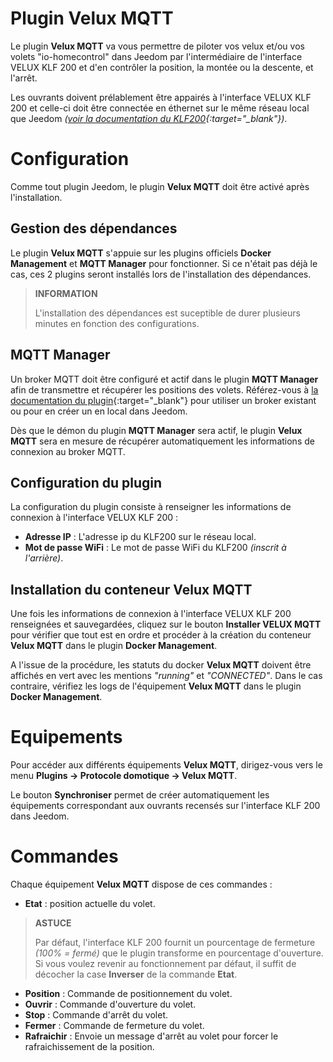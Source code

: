 # Plugin Velux MQTT

Le plugin **Velux MQTT** va vous permettre de piloter vos velux et/ou vos volets "io-homecontrol" dans Jeedom par l'intermédiaire de l'interface VELUX KLF 200 et d'en contrôler la position, la montée ou la descente, et l'arrêt.

Les ouvrants doivent prélablement être appairés à l'interface VELUX KLF 200 et celle-ci doit être connectée en éthernet sur le même réseau local que Jeedom *([voir la documentation du KLF200](https://www.domadoo.fr/fr/index.php?controller=attachment&id_attachment=2287){:target="\_blank"})*.

# Configuration

Comme tout plugin Jeedom, le plugin **Velux MQTT** doit être activé après l'installation.

## Gestion des dépendances

Le plugin **Velux MQTT** s'appuie sur les plugins officiels **Docker Management** et **MQTT Manager** pour fonctionner. Si ce n'était pas déjà le cas, ces 2 plugins seront installés lors de l'installation des dépendances.

>**INFORMATION**
>
>L'installation des dépendances est suceptible de durer plusieurs minutes en fonction des configurations.

## MQTT Manager

Un broker MQTT doit être configuré et actif dans le plugin **MQTT Manager** afin de transmettre et récupérer les positions des volets. Référez-vous à [la documentation du plugin](https://doc.jeedom.com/fr_FR/plugins/programming/mqtt2/beta/){:target="\_blank"} pour utiliser un broker existant ou pour en créer un en local dans Jeedom.

Dès que le démon du plugin **MQTT Manager** sera actif, le plugin **Velux MQTT** sera en mesure de récupérer automatiquement les informations de connexion au broker MQTT.

## Configuration du plugin

La configuration du plugin consiste à renseigner les informations de connexion à l'interface VELUX KLF 200 :

- **Adresse IP** : L'adresse ip du KLF200 sur le réseau local.
- **Mot de passe WiFi** : Le mot de passe WiFi du KLF200 *(inscrit à l'arrière)*.

## Installation du conteneur Velux MQTT

Une fois les informations de connexion à l'interface VELUX KLF 200 renseignées et sauvegardées, cliquez sur le bouton **Installer VELUX MQTT** pour vérifier que tout est en ordre et procéder à la création du conteneur **Velux MQTT** dans le plugin **Docker Management**.

A l'issue de la procédure, les statuts du docker **Velux MQTT** doivent être affichés en vert avec les mentions *"running"* et *"CONNECTED"*. Dans le cas contraire, vérifiez les logs de l'équipement **Velux MQTT** dans le plugin **Docker Management**.

# Equipements

Pour accéder aux différents équipements **Velux MQTT**, dirigez-vous vers le menu **Plugins → Protocole domotique → Velux MQTT**.

Le bouton **Synchroniser** permet de créer automatiquement les équipements correspondant aux ouvrants recensés sur l'interface KLF 200 dans Jeedom.

# Commandes

Chaque équipement **Velux MQTT** dispose de ces commandes :

- **Etat** : position actuelle du volet.

>**ASTUCE**
>
>Par défaut, l'interface KLF 200 fournit un pourcentage de fermeture *(100% = fermé)* que le plugin transforme en pourcentage d'ouverture. Si vous voulez revenir au fonctionnement par défaut, il suffit de décocher la case **Inverser** de la commande **Etat**.

- **Position** : Commande de positionnement du volet.
- **Ouvrir** : Commande d'ouverture du volet.
- **Stop** : Commande d'arrêt du volet.
- **Fermer** : Commande de fermeture du volet.
- **Rafraichir** : Envoie un message d'arrêt au volet pour forcer le rafraichissement de la position.
